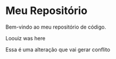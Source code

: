 # Meu Repositório

Bem-vindo ao meu repositório de código.

Loouiz was here

Essa é uma alteração que vai gerar conflito